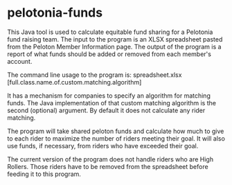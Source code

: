 pelotonia-funds
===============

This Java tool is used to calculate equitable fund sharing for a Pelotonia fund raising team.
The input to the program is an XLSX spreadsheet pasted from the Peloton Member Information page.
The output of the program is a report of what funds should be added or removed from each member's account.

The command line usage to the program is: spreadsheet.xlsx [full.class.name.of.custom.matching.algorithm]

It has a mechanism for companies to specify an algorithm for matching funds.
The Java implementation of that custom matching algorithm is the second (optional) argument.
By default it does not calculate any rider matching.

The program will take shared peloton funds and calculate how much to give to each rider to maximize
the number of riders meeting their goal. It will also use funds, if necessary, from riders who have
exceeded their goal.

The current version of the program does not handle riders who are High Rollers.
Those riders have to be removed from the spreadsheet before feeding it to this program.
